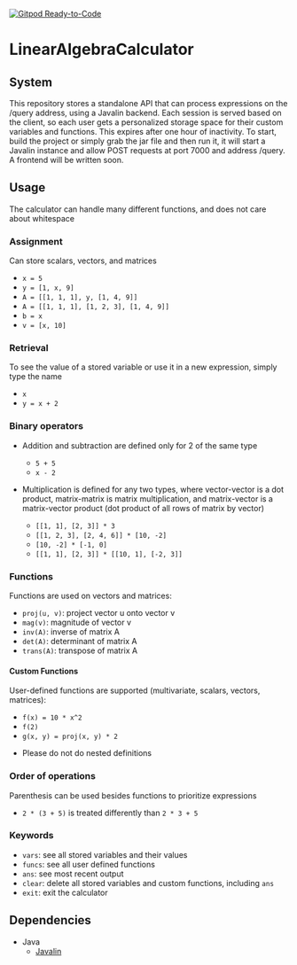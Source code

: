 [![Gitpod Ready-to-Code](https://img.shields.io/badge/Gitpod-Ready--to--Code-blue?logo=gitpod)](https://gitpod.io/#https://github.com/Aryan470/LinearAlgebraCalculator) 

# LinearAlgebraCalculator

## System
This repository stores a standalone API that can process expressions on the /query address, using a Javalin backend. Each session is served based on the client, so each user gets a personalized storage space for their custom variables and functions. This expires after one hour of inactivity. To start, build the project or simply grab the jar file and then run it, it will start a Javalin instance and allow POST requests at port 7000 and address /query. A frontend will be written soon.

## Usage
The calculator can handle many different functions, and does not care about whitespace

### Assignment
Can store scalars, vectors, and matrices

+ `x = 5`
+ `y = [1, x, 9]`
+ `A = [[1, 1, 1], y, [1, 4, 9]]`
+ `A = [[1, 1, 1], [1, 2, 3], [1, 4, 9]]`
+ `b = x`
+ `v = [x, 10]`

### Retrieval
To see the value of a stored variable or use it in a new expression, simply type the name

+ `x`
+ `y = x + 2`

### Binary operators
+ Addition and subtraction are defined only for 2 of the same type
	- `5 + 5`
	- `x - 2`

+ Multiplication is defined for any two types, where vector-vector is a dot product, matrix-matrix is matrix multiplication, and matrix-vector is a matrix-vector product (dot product of all rows of matrix by vector)
	- `[[1, 1], [2, 3]] * 3`
	- `[[1, 2, 3], [2, 4, 6]] * [10, -2]`
	- `[10, -2] * [-1, 0]`
	- `[[1, 1], [2, 3]] * [[10, 1], [-2, 3]]`

### Functions
Functions are used on vectors and matrices:
+ `proj(u, v)`: project vector u onto vector v
+ `mag(v)`: magnitude of vector v
+ `inv(A)`: inverse of matrix A
+ `det(A)`: determinant of matrix A
+ `trans(A)`: transpose of matrix A

#### Custom Functions
User-defined functions are supported (multivariate, scalars, vectors, matrices):
+ `f(x) = 10 * x^2`
+ `f(2)`
+ `g(x, y) = proj(x, y) * 2`
* Please do not do nested definitions

### Order of operations
Parenthesis can be used besides functions to prioritize expressions
+ `2 * (3 + 5)` is treated differently than `2 * 3 + 5`

### Keywords
+ `vars`: see all stored variables and their values
+ `funcs`: see all user defined functions
+ `ans`: see most recent output
+ `clear`: delete all stored variables and custom functions, including `ans`
+ `exit`: exit the calculator

## Dependencies
* Java
  + [Javalin](https://javalin.io/)
